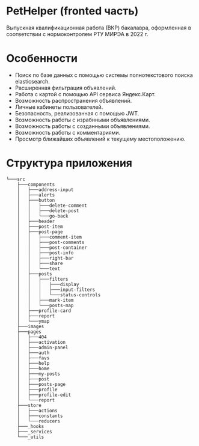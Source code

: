 # PetHelper (fronted часть)
Выпускная квалификационная работа (ВКР) бакалавра, оформленная в соответствии с нормоконтролем РТУ МИРЭА в 2022 г.

# Особенности
- Поиск по базе данных с помощью системы полнотекстового поиска elasticsearch.
- Расширенная фильтрация объявлений.
- Работа с картой с помощью API сервиса Яндекс.Карт.
- Возможность распространения объявлений.
- Личные кабинеты пользователей.
- Безопасность, реализованная с помощью JWT.
- Возможность работы с израбнными объявлениями.
- Возможность работы с созданными объявлениями.
- Возможность работы с комментариями.
- Просмотр ближайших объявлений к текущему местоположению.

# Структура приложения
```
└───src
    ├───components
    │   ├───address-input
    │   ├───alerts
    │   ├───button
    │   │   ├───delete-comment
    │   │   ├───delete-post
    │   │   └───go-back
    │   ├───header
    │   ├───post-item
    │   ├───post-page
    │   │   ├───comment-item
    │   │   ├───post-comments
    │   │   ├───post-container
    │   │   ├───post-info
    │   │   ├───right-bar
    │   │   ├───share
    │   │   └───text
    │   ├───posts
    │   │   ├───filters
    │   │   │   ├───display
    │   │   │   ├───input-filters
    │   │   │   └───status-controls
    │   │   ├───mark-item
    │   │   └───posts-map
    │   ├───profile-card
    │   ├───report
    │   └───ymap
    ├───images
    ├───pages
    │   ├───404
    │   ├───activation
    │   ├───admin-panel
    │   ├───auth
    │   ├───favs
    │   ├───help
    │   ├───home
    │   ├───my-posts
    │   ├───post
    │   ├───posts-page
    │   ├───profile
    │   ├───profile-edit
    │   └───report
    ├───store
    │   ├───actions
    │   ├───constants
    │   └───reducers
    ├───_hooks
    ├───_services
    └───_utils
```
